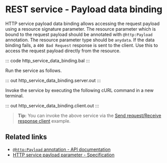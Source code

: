 # REST service - Payload data binding

HTTP service payload data binding allows accessing the request payload using a resource signature parameter. The resource parameter which is bound to the request payload should be annotated with `@http:Payload` annotation. The resource parameter type should be `anydata`. If the data binding fails, a `400 Bad Request` response is sent to the client. Use this to access the request payload directly from the resource.

::: code http_service_data_binding.bal :::

Run the service as follows.

::: out http_service_data_binding.server.out :::

Invoke the service by executing the following cURL command in a new terminal.

::: out http_service_data_binding.client.out :::

>**Tip:** You can invoke the above service via the [Send request/Receive response client](/learn/by-example/http-client-send-request-receive-response/) example.

## Related links
- [`@http:Payload` annotation - API documentation](https://lib.ballerina.io/ballerina/http/latest#Payload)
- [HTTP service payload parameter - Specification](/spec/http/#2344-payload-parameter)
